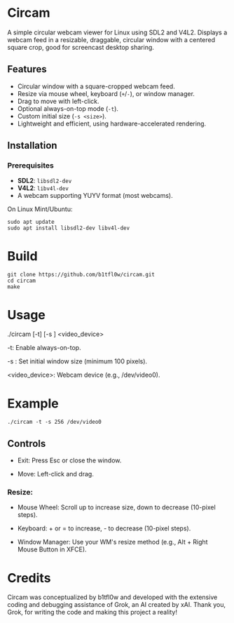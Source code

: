 # Circam
A simple circular webcam viewer for Linux using SDL2 and V4L2. Displays a webcam feed in a resizable, draggable, circular window with a centered square crop, good for screencast desktop sharing.

## Features
- Circular window with a square-cropped webcam feed.
- Resize via mouse wheel, keyboard (`+`/`-`), or window manager.
- Drag to move with left-click.
- Optional always-on-top mode (`-t`).
- Custom initial size (`-s <size>`).
- Lightweight and efficient, using hardware-accelerated rendering.

## Installation
### Prerequisites
- **SDL2**: `libsdl2-dev`
- **V4L2**: `libv4l-dev`
- A webcam supporting YUYV format (most webcams).

On Linux Mint/Ubuntu:

	sudo apt update
	sudo apt install libsdl2-dev libv4l-dev

# Build

	git clone https://github.com/b1tfl0w/circam.git
	cd circam
	make

# Usage

./circam [-t] [-s <size>] <video_device>

-t: Enable always-on-top.

-s <size>: Set initial window size (minimum 100 pixels).

<video_device>: Webcam device (e.g., /dev/video0).

# Example

	./circam -t -s 256 /dev/video0

## Controls

- Exit: Press Esc or close the window.

- Move: Left-click and drag.

### Resize:

- Mouse Wheel: Scroll up to increase size, down to decrease (10-pixel steps).

- Keyboard: + or = to increase, - to decrease (10-pixel steps).

- Window Manager: Use your WM's resize method (e.g., Alt + Right Mouse Button in XFCE).

# Credits

Circam was conceptualized by b1tfl0w and developed with the extensive coding and debugging assistance of Grok, an AI created by xAI. Thank you, Grok, for writing the code and making this project a reality!



